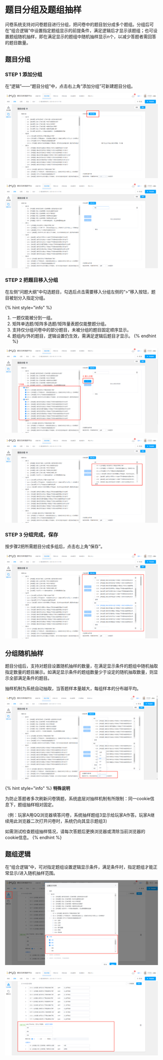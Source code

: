 # 题目分组及题组抽样

问卷系统支持对问卷题目进行分组，把问卷中的题目划分成多个题组。分组后可在“组合逻辑”中设置指定题组显示的前提条件，满足逻辑后才显示该题组；也可设置题组随机抽样，即在满足显示的题组中随机抽样显示n个，以减少答题者需回答的题目数量。

## 题目分组

### STEP 1 添加分组

在“逻辑”——“题目分组”中，点击右上角“添加分组”可新建题目分组。

![添加分组](<../../.gitbook/assets/image (586).png>)

![给题目分组命名](<../../.gitbook/assets/image (245).png>)

### STEP 2 把题目移入分组

在左侧“问题大纲”中勾选题目，勾选后点击需要移入分组左侧的“>”移入按钮，题目被划分入指定分组。

{% hint style="info" %}
1. 一题仅能被分到一组。
2. 矩阵单选题/矩阵多选题/矩阵量表题仅能整题分组。
3. 支持仅分组问卷中的部分题目，未被分组的题目固定顺序显示。
4. 题组内/外的题目，逻辑设置仍生效，需满足逻辑后题目才显示。
{% endhint %}

![指定题目移入分组](<../../.gitbook/assets/image (324).png>)

![指定题目分组完成](<../../.gitbook/assets/image (152).png>)

### STEP 3 分组完成，保存

按步骤2把所需题目分成多组后，点击右上角“保存”。

![最终分组效果](<../../.gitbook/assets/image (2) (1) (1) (1) (1) (1) (1) (1) (1) (1) (1) (1) (1) (1) (1) (1) (1) (1) (1) (1) (1) (1) (1).png>)



## 分组随机抽样

题目分组后，支持对题目设置随机抽样的数量，在满足显示条件的题组中随机抽取指定数量的题目展示。如满足显示条件的题组数量少于设定的随机抽取数量，则显示全部满足条件的题目。

抽样机制为系统自动抽取，当答题样本量越大，每组样本的分布越平均。

![分组随机抽样](<../../.gitbook/assets/image (122).png>)

{% hint style="info" %}
**特殊说明**

为防止答题者多次刷新问卷猜题，系统底层对抽样机制有所限制：同一cookie信息下，题组抽样相对固定。

（例：玩家A用QQ浏览器填答问卷，系统抽样题组3显示给玩家A作答。玩家A继续用此浏览器二次打开问卷时，系统仍向其显示题组3）

如需测试检查题组抽样情况，请每次答题后更换浏览器或清除当前浏览器的cookie信息。
{% endhint %}



## 题组逻辑

在“组合逻辑”中，可对指定题组设置逻辑显示条件，满足条件时，指定题组才能正常显示/进入随机抽样范围。

![设置题组为显示结果](<../../.gitbook/assets/image (375).png>)

![题组逻辑](<../../.gitbook/assets/image (723).png>)




